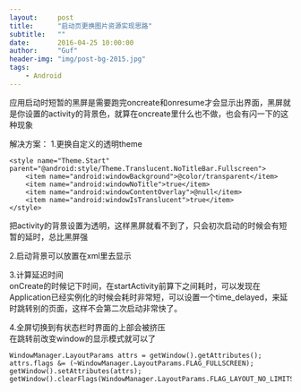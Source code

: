 ```yaml
---
layout:     post
title:      "启动页更换图片资源实现思路"
subtitle:   ""
date:       2016-04-25 10:00:00
author:     "Guf"
header-img: "img/post-bg-2015.jpg"
tags:
    - Android
---
```


应用启动时短暂的黑屏是需要跑完oncreate和onresume才会显示出界面，黑屏就是你设置的activity的背景色，就算在oncreate里什么也不做，也会有闪一下的这种现象

解决方案：
1.更换自定义的透明theme

```
<style name="Theme.Start" parent="@android:style/Theme.Translucent.NoTitleBar.Fullscreen">
    <item name="android:windowBackground">@color/transparent</item>
    <item name="android:windowNoTitle">true</item>
    <item name="android:windowContentOverlay">@null</item>
    <item name="android:windowIsTranslucent">true</item>
</style>
```
把activity的背景设置为透明，这样黑屏就看不到了，只会初次启动的时候会有短暂的延时，总比黑屏强

2.启动背景可以放置在xml里去显示

3.计算延迟时间<br>
onCreate的时候记下时间，在startActivity前算下之间耗时，可以发现在Application已经实例化的时候会耗时非常短，可以设置一个time_delayed，来延时跳转别的页面，这样不会第二次启动非常快了。

4.全屏切换到有状态栏时界面的上部会被挤压<br>
在跳转前改变window的显示模式就可以了

```
WindowManager.LayoutParams attrs = getWindow().getAttributes();
attrs.flags &= (~WindowManager.LayoutParams.FLAG_FULLSCREEN);
getWindow().setAttributes(attrs);
getWindow().clearFlags(WindowManager.LayoutParams.FLAG_LAYOUT_NO_LIMITS);
```